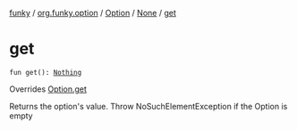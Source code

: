 [funky](../../../index.md) / [org.funky.option](../../index.md) / [Option](../index.md) / [None](index.md) / [get](.)

# get

`fun get(): `[`Nothing`](https://kotlinlang.org/api/latest/jvm/stdlib/kotlin/-nothing/index.html)

Overrides [Option.get](../get.md)

Returns the option's value. Throw NoSuchElementException if the Option is empty

